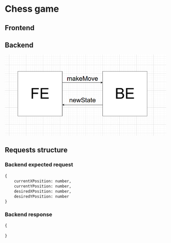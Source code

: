 # Chess game

## Frontend

## Backend

![General Architecture](./Architecture.png "Title")

## Requests structure

### Backend expected request 

```
{
    currentXPosition: number,
    currentYPosition: number,
    desiredXPosition: number,
    desiredYPosition: number
}
```

### Backend response

```
{
    
}
```